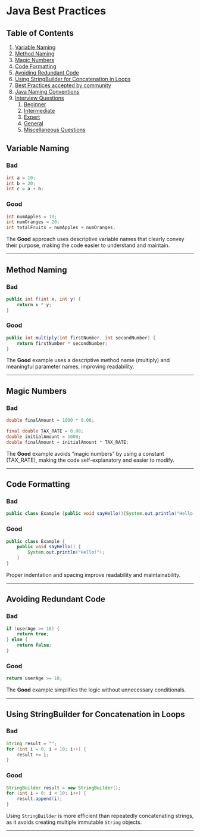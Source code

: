 # Java Best Practices
<!-- TOC -->
## Table of Contents
1. [Variable Naming](#variable-naming)
2. [Method Naming](#methoc-naming)
3. [Magic Numbers](#magic-numbers)
4. [Code Formatting](#code-formatting)
5. [Avoiding Redundant Code](#avoiding-redundant-code)
6. [Using StringBuilder for Concatenation in Loops](#using-stringbuilder-for-concatenation-in-loops)
7. [Best Practices accepted by community](#best-practices-accepted-by-community)
8. [Java Naming Conventions](#python-naming-conventions)
9. [Interview Questions](#interview-questions)
    1. [Beginner](#beginner)
    2. [Intermediate](#intermediate)
    3. [Expert](#expert)
    4. [General](#general)
    5. [Miscellaneous Questions](#miscellaneous-questions)
<!-- /TOC -->

## Variable Naming
### Bad
```java
int a = 10;
int b = 20;
int c = a + b;
```

### Good
```java
int numApples = 10;
int numOranges = 20;
int totalFruits = numApples + numOranges;
```

The **Good** approach uses descriptive variable names that clearly convey their purpose, making the code easier to understand and maintain.

---

## Method Naming
### Bad
```java
public int f(int x, int y) {
    return x * y;
}
```

### Good
```java
public int multiply(int firstNumber, int secondNumber) {
    return firstNumber * secondNumber;
}
```
The **Good** example uses a descriptive method name (multiply) and meaningful parameter names, improving readability.

---
## Magic Numbers
### Bad
```java
double finalAmount = 1000 * 0.08;
```

```java
final double TAX_RATE = 0.08;
double initialAmount = 1000;
double finalAmount = initialAmount * TAX_RATE;
```
The **Good** example avoids “magic numbers” by using a constant (TAX_RATE), making the code self-explanatory and easier to modify.

--- 
## Code Formatting
### Bad
```java
public class Example {public void sayHello(){System.out.println("Hello!");}}
```

### Good
```java
public class Example {
    public void sayHello() {
        System.out.println("Hello!");
    }
}
```
Proper indentation and spacing improve readability and maintainability.

---
## Avoiding Redundant Code
### Bad
```java
if (userAge >= 18) {
    return true;
} else {
    return false;
}
```

### Good
```java
return userAge >= 18;
```
The **Good** example simplifies the logic without unnecessary conditionals.

---
## Using StringBuilder for Concatenation in Loops
### Bad
```java
String result = "";
for (int i = 0; i < 10; i++) {
    result += i;
}
```

### Good
```java
StringBuilder result = new StringBuilder();
for (int i = 0; i < 10; i++) {
    result.append(i);
}
```
Using `StringBuilder` is more efficient than repeatedly concatenating strings, as it avoids creating multiple immutable `String` objects.

---
